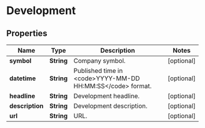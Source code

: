 # Development

## Properties

 Name            | Type       | Description                                                            | Notes      
-----------------|------------|------------------------------------------------------------------------|------------
 **symbol**      | **String** | Company symbol.                                                        | [optional] 
 **datetime**    | **String** | Published time in &lt;code&gt;YYYY-MM-DD HH:MM:SS&lt;/code&gt; format. | [optional] 
 **headline**    | **String** | Development headline.                                                  | [optional] 
 **description** | **String** | Development description.                                               | [optional] 
 **url**         | **String** | URL.                                                                   | [optional] 




